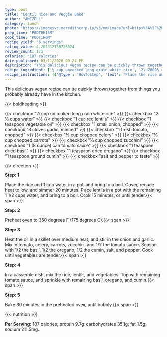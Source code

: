 ```yaml
---
type: post
title: "Lentil Rice and Veggie Bake"
author: "AMEZELL"
category: lunch
photo: "https://imagesvc.meredithcorp.io/v3/mm/image?url=https%3A%2F%2Fimages.media-allrecipes.com%2Fuserphotos%2F4560812.jpg"
prep_time: "P0DT0H15M"
cook_time: "P0DT1H0M"
recipe_yield: "6 servings"
rating_value: 4.202312138728324
review_count: 173
calories: "187 calories"
date_published: 03/11/2020 09:24 PM
description: "This delicious vegan recipe can be quickly thrown together from things you probably already have in the kitchen."
recipe_ingredient: ['½ cup uncooked long grain white rice', '2\u2009½ cups water', '1 cup red lentils', '1 teaspoon vegetable oil', '1 small onion, chopped', '3 cloves garlic, minced', '1 fresh tomato, chopped', '⅓ cup chopped celery', '⅓ cup chopped carrots', '⅓ cup chopped zucchini', '1 (8 ounce) can tomato sauce', '1 teaspoon dried basil', '1 teaspoon dried oregano', '1 teaspoon ground cumin', 'salt and pepper to taste']
recipe_instructions: [{'@type': 'HowToStep', 'text': 'Place the rice and 1 cup water in a pot, and bring to a boil. Cover, reduce heat to low, and simmer 20 minutes. Place lentils in a pot with the remaining 1 1/2 cups water, and bring to a boil. Cook 15 minutes, or until tender.\n'}, {'@type': 'HowToStep', 'text': 'Preheat oven to 350 degrees F (175 degrees C).\n'}, {'@type': 'HowToStep', 'text': 'Heat the oil in a skillet over medium heat, and stir in the onion and garlic. Mix in tomato, celery, carrots, zucchini, and 1/2 the tomato sauce. Season with 1/2 the basil, 1/2 the oregano, 1/2 the cumin, salt, and pepper. Cook until vegetables are tender.\n'}, {'@type': 'HowToStep', 'text': 'In a casserole dish, mix the rice, lentils, and vegetables. Top with remaining tomato sauce, and sprinkle with remaining basil, oregano, and cumin.\n'}, {'@type': 'HowToStep', 'text': 'Bake 30 minutes in the preheated oven, until bubbly.\n'}]
---
```


This delicious vegan recipe can be quickly thrown together from things you probably already have in the kitchen. 

{{< boldheading >}}

{{< checkbox "½ cup uncooked long grain white rice" >}}
{{< checkbox "2 ½ cups water" >}}
{{< checkbox "1 cup red lentils" >}}
{{< checkbox "1 teaspoon vegetable oil" >}}
{{< checkbox "1 small onion, chopped" >}}
{{< checkbox "3 cloves garlic, minced" >}}
{{< checkbox "1  fresh tomato, chopped" >}}
{{< checkbox "⅓ cup chopped celery" >}}
{{< checkbox "⅓ cup chopped carrots" >}}
{{< checkbox "⅓ cup chopped zucchini" >}}
{{< checkbox "1 (8 ounce) can tomato sauce" >}}
{{< checkbox "1 teaspoon dried basil" >}}
{{< checkbox "1 teaspoon dried oregano" >}}
{{< checkbox "1 teaspoon ground cumin" >}}
{{< checkbox "salt and pepper to taste" >}}


{{< direction >}}

**Step: 1**

Place the rice and 1 cup water in a pot, and bring to a boil. Cover, reduce heat to low, and simmer 20 minutes. Place lentils in a pot with the remaining 1 1/2 cups water, and bring to a boil. Cook 15 minutes, or until tender.{{< span >}}

**Step: 2**

Preheat oven to 350 degrees F (175 degrees C).{{< span >}}

**Step: 3**

Heat the oil in a skillet over medium heat, and stir in the onion and garlic. Mix in tomato, celery, carrots, zucchini, and 1/2 the tomato sauce. Season with 1/2 the basil, 1/2 the oregano, 1/2 the cumin, salt, and pepper. Cook until vegetables are tender.{{< span >}}

**Step: 4**

In a casserole dish, mix the rice, lentils, and vegetables. Top with remaining tomato sauce, and sprinkle with remaining basil, oregano, and cumin.{{< span >}}

**Step: 5**

Bake 30 minutes in the preheated oven, until bubbly.{{< span >}}

{{< nutrition >}}

**Per Serving:** 187 calories; protein 9.7g; carbohydrates 35.1g; fat 1.5g; sodium 211.5mg.